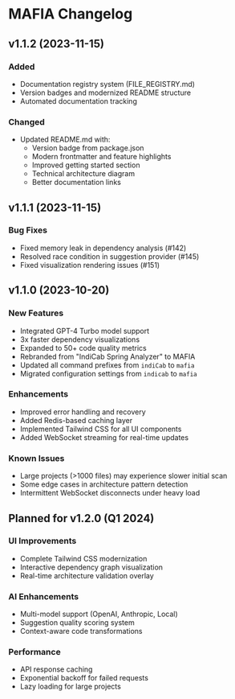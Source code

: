 # MAFIA Changelog

## v1.1.2 (2023-11-15)
### Added
- Documentation registry system (FILE_REGISTRY.md)
- Version badges and modernized README structure
- Automated documentation tracking

### Changed
- Updated README.md with:
  - Version badge from package.json  
  - Modern frontmatter and feature highlights
  - Improved getting started section
  - Technical architecture diagram
  - Better documentation links

## v1.1.1 (2023-11-15)
### Bug Fixes
- Fixed memory leak in dependency analysis (#142)
- Resolved race condition in suggestion provider (#145)
- Fixed visualization rendering issues (#151)

## v1.1.0 (2023-10-20)
### New Features
- Integrated GPT-4 Turbo model support
- 3x faster dependency visualizations
- Expanded to 50+ code quality metrics
- Rebranded from "IndiCab Spring Analyzer" to MAFIA
- Updated all command prefixes from `indiCab` to `mafia`
- Migrated configuration settings from `indicab` to `mafia`

### Enhancements
- Improved error handling and recovery
- Added Redis-based caching layer
- Implemented Tailwind CSS for all UI components
- Added WebSocket streaming for real-time updates

### Known Issues
- Large projects (>1000 files) may experience slower initial scan
- Some edge cases in architecture pattern detection
- Intermittent WebSocket disconnects under heavy load

## Planned for v1.2.0 (Q1 2024)
### UI Improvements
- Complete Tailwind CSS modernization
- Interactive dependency graph visualization
- Real-time architecture validation overlay

### AI Enhancements  
- Multi-model support (OpenAI, Anthropic, Local)
- Suggestion quality scoring system
- Context-aware code transformations

### Performance
- API response caching
- Exponential backoff for failed requests
- Lazy loading for large projects

